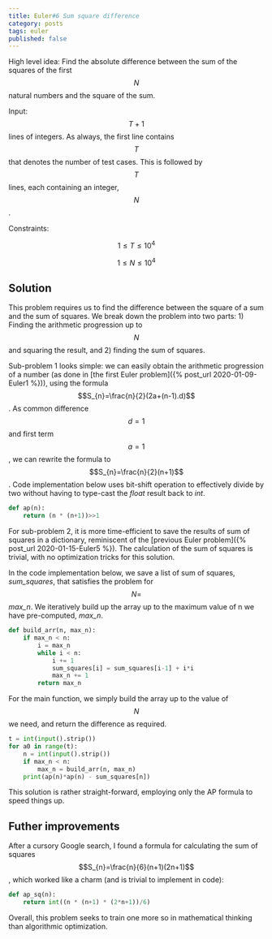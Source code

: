 ```yaml
---
title: Euler#6 Sum square difference
category: posts
tags: euler
published: false
---
```


High level idea: Find the absolute difference between the sum of the squares of the first $$N$$ natural numbers and the square of the sum.

Input: $$T+1$$ lines of integers. As always, the first line contains $$T$$ that denotes the number of test cases. This is followed by $$T$$ lines, each containing an integer, $$N$$.

Constraints:

$$1 \leq T \leq 10^4$$

$$1 \leq N \leq 10^4$$


## Solution
This problem requires us to find the difference between the square of a sum and the sum of squares. We break down the problem into two parts: 1) Finding the arithmetic progression up to $$N$$ and squaring the result, and 2) finding the sum of squares.

Sub-problem 1 looks simple: we can easily obtain the arithmetic progression of a number (as done in [the first Euler problem]({% post_url 2020-01-09-Euler1 %})), using the formula $$S_{n}=\frac{n}{2}(2a+(n-1).d)$$. As common difference $$d = 1$$ and first term $$a = 1$$, we can rewrite the formula to $$S_{n}=\frac{n}{2}(n+1)$$. Code implementation below uses bit-shift operation to effectively divide by two without having to type-cast the *float* result back to *int*.

```python
def ap(n):
    return (n * (n+1))>>1
```

For sub-problem 2, it is more time-efficient to save the results of sum of squares in a dictionary, reminiscent of the [previous Euler problem]({% post_url 2020-01-15-Euler5 %}). The calculation of the sum of squares is trivial, with no optimization tricks for this solution.

In the code implementation below, we save a list of sum of squares, *sum_squares*, that satisfies the problem for $$N = $$ *max_n*. We iteratively build up the array up to the maximum value of n we have pre-computed, *max_n*.

```python
def build_arr(n, max_n):
    if max_n < n:
        i = max_n
        while i < n:
            i += 1
            sum_squares[i] = sum_squares[i-1] + i*i
            max_n += 1
        return max_n
```
For the main function, we simply build the array up to the value of $$N$$ we need, and return the difference as required.

```python
t = int(input().strip())
for a0 in range(t):
    n = int(input().strip())
    if max_n < n:
        max_n = build_arr(n, max_n)
    print(ap(n)*ap(n) - sum_squares[n])
```

This solution is rather straight-forward, employing only the AP formula to speed things up. 

## Futher improvements
After a cursory Google search, I found a formula for calculating the sum of squares $$S_{n}=\frac{n}{6}(n+1)(2n+1)$$, which worked like a charm (and is trivial to implement in code):

```python
def ap_sq(n):
    return int((n * (n+1) * (2*n+1))/6)
```

Overall, this problem seeks to train one more so in mathematical thinking than algorithmic optimization.
